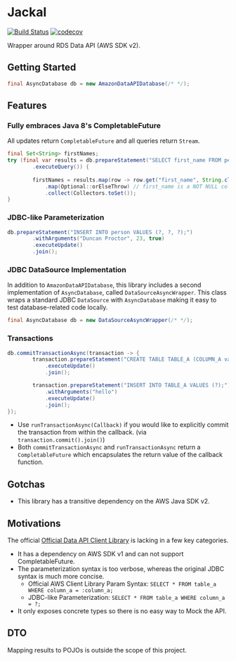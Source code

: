 # Jackal
[![Build Status](https://travis-ci.com/duncpro/jackal.svg?branch=master)](https://travis-ci.com/duncpro/jackal)
[![codecov](https://codecov.io/gh/duncpro/jackal/branch/master/graph/badge.svg?token=B5MZD14GUT)](https://codecov.io/gh/duncpro/jackal)

Wrapper around RDS Data API (AWS SDK v2).

## Getting Started
```java
final AsyncDatabase db = new AmazonDataAPIDatabase(/* */);
```

## Features
### Fully embraces Java 8's CompletableFuture
All updates return `CompletableFuture` and all queries return `Stream`.
```java
final Set<String> firstNames;
try (final var results = db.prepareStatement("SELECT first_name FROM person")
        .executeQuery()) {
    
        firstNames = results.map(row -> row.get("first_name", String.class))
            .map(Optional::orElseThrow) // first_name is a NOT NULL column
            .collect(Collectors.toSet());
}

```
### JDBC-like Parameterization
```java
db.prepareStatement("INSERT INTO person VALUES (?, ?, ?);")
        .withArguments("Duncan Proctor", 23, true)
        .executeUpdate()
        .join();
```
### JDBC DataSource Implementation
In addition to `AmazonDataAPIDatabase`, this library includes a second implementation of `AsyncDatabase`, 
called `DataSourceAsyncWrapper`. This class wraps a standard JDBC `DataSource` with `AsyncDatabase`
making it easy to test database-related code locally.
```java
final AsyncDatabase db = new DataSourceAsyncWrapper(/* */);
```
### Transactions
```java
db.commitTransactionAsync(transaction -> {
        transaction.prepareStatement("CREATE TABLE TABLE_A (COLUMN_A varchar);")
            .executeUpdate()
            .join();

        transaction.prepareStatement("INSERT INTO TABLE_A VALUES (?);")
            .withArguments("hello")
            .executeUpdate()
            .join();
});
```
- Use `runTransactionAsync(Callback)` if you would like to explicitly commit the transaction from within the callback.
  (via `transaction.commit().join()`)
- Both `commitTransactionAsync` and `runTransactionAsync` return a `CompletableFuture`
which encapsulates the return value of the callback function.

## Gotchas
- This library has a transitive dependency on the AWS Java SDK v2.

## Motivations
The official [Official Data API Client Library](https://github.com/awslabs/rds-data-api-client-library-java) is
  lacking in a few key categories.
  - It has a dependency on AWS SDK v1 and can not support
    CompletableFuture. 
  - The parameterization syntax is too verbose, whereas the original JDBC
    syntax is much more concise.
      - Official AWS Client Library Param Syntax: `SELECT * FROM table_a WHERE column_a = :column_a;`
      - JDBC-like Parameterization: `SELECT * FROM table_a WHERE column_a = ?;`
  - It only exposes concrete types so there is no easy way to Mock
    the API.
    

## DTO
Mapping results to POJOs is outside the scope of this project.
